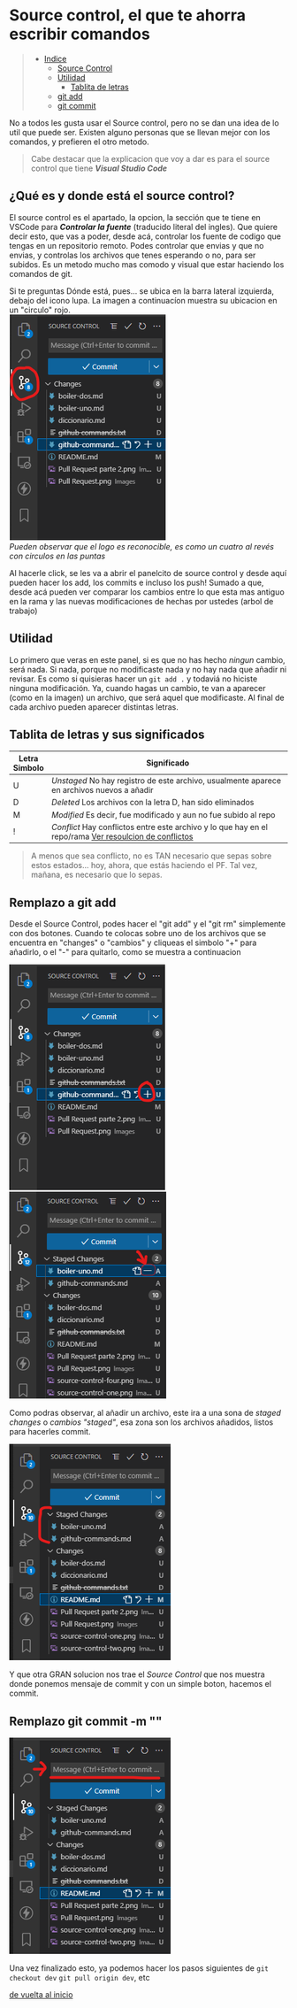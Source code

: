 # Source control, el que te ahorra escribir comandos

> - [Indice](#source-control-el-que-te-ahorra-escribir-comandos "indice")
>   - [Source Control](#¿qué-es-y-donde-está-el-source-control "Que es el source control")
>   - [Utilidad](#utilidad "Para que se usa")
>     - [Tablita de letras](#tablita-de-letras-y-sus-significados "y esas letras que son?")
>   - [git add](#remplazo-a-git-add "git add, reemplazado")
>   - [git commit](#remplazo-git-commit--m "git commit, tambien reemplazado")


No a todos les gusta usar el Source control, pero no se dan una idea de lo util que puede ser. Existen alguno personas que se llevan mejor con los comandos, y prefieren el otro metodo.
> Cabe destacar que la explicacion que voy a dar es para el source control que tiene ***Visual Studio Code***

## ¿Qué es y donde está el source control?

El source control es el apartado, la opcion, la sección que te tiene en VSCode para ***Controlar la fuente*** (traducido literal del ingles). Que quiere decir esto, que vas a poder, desde acá, controlar los fuente de codigo que tengas en un repositorio remoto. Podes controlar que envias y que no envias, y controlas los archivos que tenes esperando o no, para ser subidos. 
Es un metodo mucho mas comodo y visual que estar haciendo los comandos de git.  

Si te preguntas Dónde está, pues... se ubica en la barra lateral izquierda, debajo del icono lupa. La imagen a continuacíon muestra su ubicacion en un "circulo" rojo.  
![Source Control](./Images/source-control-1.png "control de imagen")  
_Pueden observar que el logo es reconocible, es como un cuatro al revés con circulos en las puntas_

Al hacerle click, se les va a abrir el panelcito de source control y desde aquí pueden hacer los add, los commits e incluso los push! Sumado a que, desde acá pueden ver comparar los cambios entre lo que esta mas antiguo en la rama y las nuevas modificaciones de hechas por ustedes (arbol de trabajo) 

## Utilidad

Lo primero que veras en este panel, si es que no has hecho _ningun_ cambio, será nada. Si nada, porque no modificaste nada y no hay nada que añadir ni revisar. Es como si quisieras hacer un `git add .` y todaviá no hiciste ninguna modificación. 
Ya, cuando hagas un cambio, te van a aparecer (como en la imagen) un archivo, que será aquel que modificaste. Al final de cada archivo pueden aparecer distintas letras. 

## Tablita de letras y sus significados

|Letra <br> Simbolo|Significado|
|---|---|
| U | _Unstaged_ No hay registro de este archivo, usualmente aparece en archivos nuevos a añadir|
| D | _Deleted_ Los archivos con la letra D, han sido eliminados |
| M | _Modified_ Es decir, fue modificado y aun no fue subido al repo |
| ! | _Conflict_ Hay conflictos entre este archivo y lo que hay en el repo/rama [Ver resoulcion de conflictos](./merge-conflict.md "Acá vas a encontrar como resolver un conflicto ") |

>A menos que sea conflicto, no es TAN necesario que sepas sobre estos estados... hoy, ahora, que estás haciendo el PF. Tal vez, mañana, es necesario que lo sepas.

## Remplazo a git add

Desde el Source Control, podes hacer el "git add" y el "git rm" simplemente con dos botones. Cuando te colocas sobre uno de los archivos que se encuentra en "changes" o "cambios" y cliqueas el simbolo "+" para añadirlo, o el "-" para quitarlo, como se muestra a continuacion

![El git add, en un boton](./Images/source-control-2.png "git add")
![Podes sacarlo del add](./Images/source-control-5.png "git rm")  

Como podras observar, al añadir un archivo, este ira a una sona de _staged changes_ o _cambios "staged"_, esa zona son los archivos añadidos, listos para hacerles commit.

![Ves los archivos añadidos](./Images/source-control-3.png)  

 Y que otra GRAN solucion nos trae el _Source Control_ que nos muestra donde ponemos mensaje de commit y con un simple boton, hacemos el commit.

## Remplazo git commit -m ""

![Metes el mensaje de commit](./Images/source-control-4.png)  

Una vez finalizado esto, ya podemos hacer los pasos siguientes de `git checkout dev` `git pull origin dev`, etc

[de vuelta al inicio](#source-control-el-que-te-ahorra-escribir-comandos "indice")